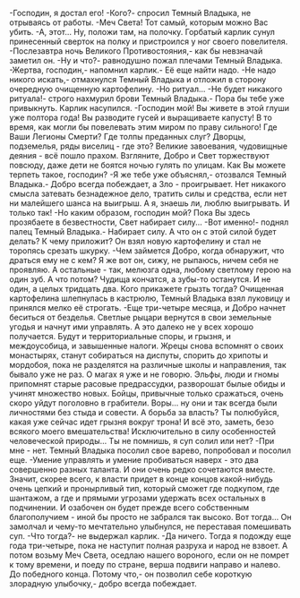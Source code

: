   -Господин, я достал его!
-Кого?- спросил Темный Владыка, не отрываясь от работы.
-Меч Света! Тот самый, которым можно Вас убить.
-А, этот... Ну, положи там, на полочку.
Горбатый карлик сунул принесенный сверток на полку и пристроился у ног своего повелителя.
-Послезавтра ночь Великого Противостояния,- как бы невзначай заметил он.
-Ну и что?- равнодушно пожал плечами Темный Владыка.
-Жертва, господин,- напомнил карлик.- Её еще найти надо.
-Не надо никого искать,- отмахнулся Темный Владыка и отложил в сторону очередную очищенную картофелину.
-Но ритуал...
-Не будет никакого ритуала!- строго нахмурил брови Темный Владыка.- Пора бы тебе уже привыкнуть.
Карлик насупился.
-Господин мой! Вы живете в этой глуши уже полтора года! Вы разводите гусей и выращиваете капусту! В то время, как могли бы повелевать этим миром по праву сильного! Где Ваши Легионы Смерти? Где толпы преданных слуг? Дворцы, подземелья, ряды виселиц - где это? Великие завоевания, чудовищные деяния - всё пошло прахом. Взгляните, Добро и Свет торжествуют повсюду, даже дети не боятся ночью гулять по улицам. Как Вы можете терпеть такое, господин?
-Я же тебе уже объяснял,- отозвался Темный Владыка.- Добро всегда побеждает, а Зло - проигрывает. Нет никакого смысла затевать безнадежное дело, тратить силы и средства, если нет ни малейшего шанса на выигрыш. А я, знаешь ли, люблю выигрывать. И только так!
-Но каким образом, господин мой? Пока Вы здесь прозябаете в безвестности, Свет набирает силу...
-Вот именно!- поднял палец Темный Владыка.- Набирает силу. А что он с этой силой будет делать? К чему приложит?
Он взял новую картофелину и стал не торопясь срезать шкурку.
-Чем займется Добро, когда обнаружит, что драться ему не с кем? Я же вот он, сижу, не рыпаюсь, ничем себя не проявляю. А остальные - так, мелюзга одна, любому светлому герою на один зуб. А что потом? Чудища кончатся, а зубы-то останутся. И не один, а целых тридцать два. Кого прикажете грызть тогда?
Очищенная картофелина шлепнулась в кастрюлю, Темный Владыка взял луковицу и принялся мелко её строгать.
-Еще три-четыре месяца, и Добро начнет беситься от безделья. Светлые рыцари вернутся в свои земельные угодья и начнут ими управлять. А это далеко не у всех хорошо получается. Будут и территориальные споры, и грызня, и междоусобица, и завышенные налоги. Жрецы снова вспомнят о своих монастырях, станут собираться на диспуты, спорить до хрипоты и мордобоя, пока не разделятся на различные школы и направления, так бывало уже не раз. О магах я уже и не говорю. Эльфы, люди и гномы припомнят старые расовые предрассудки, разворошат былые обиды и учинят множество новых. Бойцы, привычные только сражаться, очень скоро уйдут поголовно в грабители. Воры... ну они и так всегда были личностями без стыда и совести. А борьба за власть? Ты полюбуйся, какая уже сейчас идет грызня вокруг трона! И всё это, заметь, безо всякого моего вмешательства! Исключительно в силу особенностей человеческой природы... Ты не помнишь, я суп солил или нет?
-При мне - нет.
Темный Владыка посолил свое варево, попробовал и посолил еще.
-Умение управлять и умение пробиваться наверх - это два совершенно разных таланта. И они очень редко сочетаются вместе. Значит, скорее всего, к власти придет в конце концов какой-нибудь очень цепкий и пронырливый тип, который сможет где подкупом, где шантажом, а где и прямыми угрозами удержать всех остальных в подчинении. И озабочен он будет прежде всего собственным благополучием - иной бы просто не забрался так высоко. Вот тогда...
Он замолчал и чему-то мечтательно улыбнулся, не переставая помешивать суп.
-Что тогда?- не выдержал карлик.
-Да ничего. Тогда я подожду еще года три-четыре, пока не наступит полная разруха и народ не взвоет. А потом возьму Меч Света, оседлаю нашего вороного, если он не помрет к тому времени, и поеду по стране, верша подвиги направо и налево. До победного конца. Потому что,- он позволил себе короткую злорадную улыбочку,- добро всегда побеждает.      